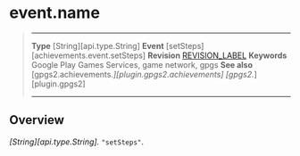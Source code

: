 # event.name

> --------------------- ------------------------------------------------------------------------------------------
> __Type__              [String][api.type.String]
> __Event__             [setSteps][achievements.event.setSteps]
> __Revision__          [REVISION_LABEL](REVISION_URL)
> __Keywords__          Google Play Games Services, game network, gpgs
> __See also__          [gpgs2.achievements.*][plugin.gpgs2.achievements]
>                       [gpgs2.*][plugin.gpgs2]
> --------------------- ------------------------------------------------------------------------------------------

## Overview

_[String][api.type.String]._ `"setSteps"`.